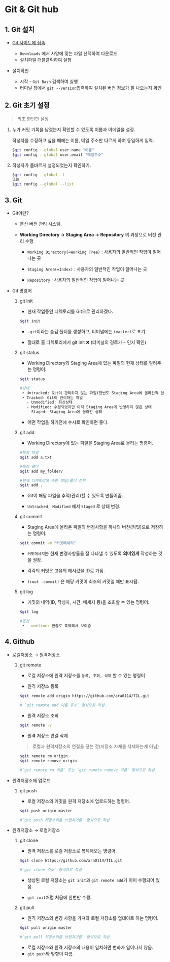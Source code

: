 

# Git & Git hub

## 1. Git 설치

- [Git 사이트에 접속](https://git-scm.com/)

  - `Downloads` 에서 사양에 맞는 파일 선택하여 다운로드
  - 설치파일 더블클릭하여 실행
  
- 설치확인
  * 시작 - `Git Bash` 검색하여 실행
  * 터미널 창에서 `git --version`입력하여 설치된 버전 정보가 잘 나오는지 확인



## 2. Git 초기 설정

  > 최초 한번만 설정

  1. 누가 커밋 기록을 남겼는지 확인할 수 있도록 이름과 이메일을 설정.

     작성자를 수정하고 싶을 때에는 이름, 메일 주소만 다르게 하여 동일하게 입력.

     ```bash
     $git config --global user.name "이름"
     $git config --global user.email "메일주소"
     ```
     
  2. 작성자가 올바르게 설정되었는지 확인하기.

     ```bash
     $git config --global -l
     또는
     $git config --global --list
     ```



## 3. Git

* Git이란?

  * 분산 버전 관리 시스템.

  * __Working Directory → Staging Area → Repository__ 의 과정으로 버전 관리 수행

    * `Working Directory(=Working Tree)` : 사용자의 일반적인 작업이 일어나는 곳

    * `Staging Area(=Index)` : 사용자의 일반적인 작업이 일어나는 곳

    * `Repository` : 사용자의 일반적인 작업이 일어나는 곳

- Git 명령어

  1. git init

     - 현재 작업중인 디렉토리를 Git으로 관리하겠다.
  
     ```bash
     $git init
     ```
  
     - `.git`이라는 숨김 폴더를 생성하고, 터미널에는  `(master)`로 표기

     - 절대로 홈 디렉토리에서 git init ❌ (터미널의 경로가 `~` 인지 확인)

  
  
  2. git status
  
     - Working Directory와 Staging Area에 있는 파일의 현재 상태를 알려주는 명령어.
  
     ```bash
     $git status
     
     #상태
      ‣ Untracked: Git이 관리하지 않는 파일(한번도 Staging Area에 올라간적 없는 파일)
      ‣ Tracked: Git이 관리하는 파일
     	- Unmodified: 최신상태
     	- Modified: 수정되었지만 아직 Staging Area에 반영하지 않은 상태
     	- Staged: Staging Area에 올라간 상태
     ```
  
     - 어떤 작업을 하기전에 수시로 확인하면 좋다.
  
     
  
  3. git add
  
     - Working Directory에 있는 파일을 Staging Area로 올리는 명령어.
  
     ```bash
     #특정 파일
     $git add a.txt
     
     #특정 폴더
     $git add my_folder/
     
     #현재 디렉토리에 속한 파일/폴더 전부
     $git add .
     ```
  
     - Git이 해당 파일을 추적(관리)할 수 있도록 만들어줌.
  
     - `Untracked, Modified` 에서 `Staged` 로 상태 변경.
  
  
  
  4. git commit
  
     - Staging Area에 올라온 파일의 변경사항을 하나의 버전(커밋)으로 저장하는 명령어.
  
     ```bash
     $git commit -m "커밋메세지"
     ```
  
     - `커밋메세지`는 현재 변경사항들을 잘 나타낼 수 있도록 __의미있게__ 작성하는 것을 권장.
  
     - 각각의 커밋은 고유의 해시값을 ID로 가짐.
  
     - `(root -commit)` 은 해당 커밋이 최초의 커밋일 때만 표시됌.
  
  
  
  5. git log
  
     - 커밋의 내역(ID, 작성자, 시간, 메세지 등)을 조회할 수 있는 명령어.
  
     ```bash
     $git log
     
     #옵션
      ‣ --oneline: 한줄로 축약해서 보여줌
     ```
  



## 4. Github

- 로컬저장소 → 원격저장소

  1. git remote

     - 로컬 저장소에 원격 저장소를 `등록, 조회, 삭제` 할 수 있는 명령어
     
     
     - 원격 저장소 등록
     
     ```bash
     $git remote add origin https://github.com/ara0114/TIL.git
        
     # `git remote add 이름 주소` 형식으로 작성.
     ```
     
     - 원격 저장소 조회
     
     ```bash
     $git remote -v
     ```
     
     - 원격 저장소 연결 삭제
     
     > 로컬과 원격저장소의 연결을 끊는 것(저장소 자체를 삭제하는게 아님)
     
     ```bash
     $git remote rm origin
     $git remote remove origin
     
     #`git remote rm 이름` 또는 `git remote remove 이름` 형식으로 작성
     ```
     
     
  
- 원격저장소에 업로드
  
     1. git push
     
        - 로컬 저장소의 커밋을 원격 저장소에 업로드하는 명령어.
     
        ```bash
        $git push origin master
        
        #`git push 저장소이름 브랜치이름` 형식으로 작성
        ```
     



- 원격저장소 → 로컬저장소

  1. git clone

     - 원격 저장소를 로컬 저장소로 복제해오는 명령어.

     ```bash
     $git clone https://github.com/ara0114/TIL.git
     
     #`git clone 주소` 형식으로 작성
     ```

     - 생성된 로컬 저장소는 `git init`과 `git remote add`가 이미 수행되어 있음.

     - `git init`처럼 처음에 한번만 수행.

       

  2. git pull

     - 원격 저장소의 변경 사항을 가져와 로컬 저장소를 업데이트 하는 명령어.

     ```bash
     $git pull origin master
     
     #`git pull 저장소이름 브랜치이름` 형식으로 작성
     ```

     - 로컬 저장소와 원격 저장소의 내용이 일치하면 변화가 일어나지 않음.
     - `git push`와 방향이 다름.
